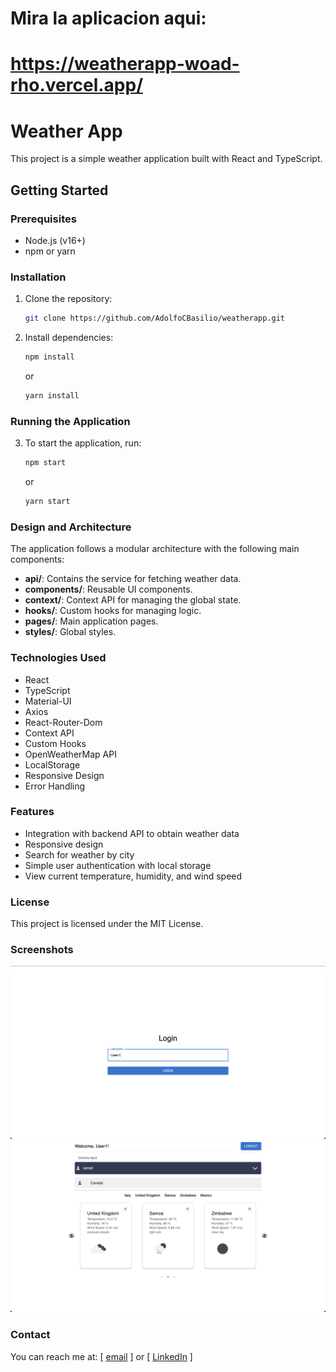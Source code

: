 # Mira la aplicacion aqui: 

# https://weatherapp-woad-rho.vercel.app/

# Weather App

This project is a simple weather application built with React and TypeScript.

## Getting Started

### Prerequisites

- Node.js (v16+)
- npm or yarn

### Installation

1. Clone the repository:
   ```bash
   git clone https://github.com/AdolfoCBasilio/weatherapp.git

2. Install dependencies:
   ```bash
   npm install
   ```
   or
   ```bash
   yarn install
   ```
### Running the Application

3. To start the application, run:
   ```bash
   npm start
   ```
   or
   ```bash
   yarn start
   ```
### Design and Architecture
The application follows a modular architecture with the following main components:

- **api/**: Contains the service for fetching weather data.
- **components/**: Reusable UI components.
- **context/**: Context API for managing the global state.
- **hooks/**: Custom hooks for managing logic.
- **pages/**: Main application pages.
- **styles/**: Global styles.

### Technologies Used

- React
- TypeScript
- Material-UI
- Axios
- React-Router-Dom
- Context API
- Custom Hooks
- OpenWeatherMap API
- LocalStorage
- Responsive Design
- Error Handling

### Features

- Integration with backend API to obtain weather data
- Responsive design
- Search for weather by city
- Simple user authentication with local storage
- View current temperature, humidity, and wind speed

### License

This project is licensed under the MIT License.

### Screenshots

![screenshot](image.png)
![screenshot](image-2.png)

### Contact
You can reach me at: [ [email]( adolfocbasilio@gmail.com ) ] or [ [LinkedIn](https://www.linkedin.com/in/adolfocbg/) ]
